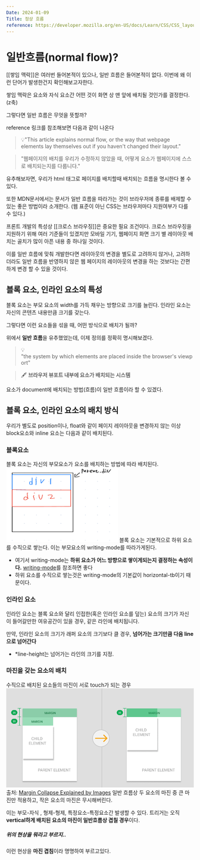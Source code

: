 ```yaml
---
Date: 2024-01-09
Title: 정상 흐름
reference: https://developer.mozilla.org/en-US/docs/Learn/CSS/CSS_layout/Normal_Flow
---
```

# 일반흐름(normal flow)?
[[쌓임 맥락]]은 여러번 들어본적이 있으나, 일반 흐름은 들어본적이 없다. 이번에 왜 이런 단어가 발생한건지 확인해보고자한다.

쌓임 맥락은 요소와 자식 요소간 어떤 것이 화면 상 맨 앞에 배치될 것인가를 결정한다.(z축)

그렇다면 일반 흐름은 무엇을 뜻할까?

reference 링크를 참조해보면 다음과 같이 나온다

> 💡"This article explains normal flow, or the way that webpage elements lay themselves out if you haven't changed their layout."

> "웹페이지의 배치를 우리가 수정하지 않았을 때, 어떻게 요소가 웹페이지에 스스로 배치되는지를 다룹니다."

유추해보자면, 우리가 html 태그로 페이지를 배치할때 배치되는 흐름을 명시한다 볼 수 있다.

또한 MDN문서에서는 문서가 일반 흐름을 따라가는 것이 브라우저에 종류를 배제할 수 있는 좋은 방법이라 소개한다. (웹 표준이 아닌 CSS는 브라우저마다 지원여부가 다를 수 있다.)

프론트 개발의 특성상 [[크로스 브라우징]]은 중요한 필요 조건이다. 크로스 브라우징을 지원하기 위해 여러 기준들이 있겠지만 모바일 기기, 웹페이지 화면 크기 별 레이아웃 배치는 골치가 많이 아픈 내용 중 하나일 것이다.

이를 일반 흐름에 맞춰 개발한다면 레이아웃의 변경을 별도로 고려하지 않거나, 고려하더라도 일반 흐름을 반영하지 않은 웹 페이지의 레이아웃의 변경을 하는 것보다는 간편하게 변경 할 수 있을 것이다.

## 블록 요소, 인라인 요소의 특성
블록 요소는 부모 요소의 width를 가득 채우는 방향으로 크기를 늘린다.
인라인 요소는 자신의 콘텐츠 내용만큼 크기를 갖는다.

그렇다면 이런 요소들을 섞을 때, 어떤 방식으로 배치가 될까?

위에서 **일반 흐름**을 유추했었는데, 이제 정의를 정확히 명시해보겠다.

> 💡 "the system by which elements are placed inside the browser's viewport"

 > 🖋️ **브라우저 뷰포트 내부에 요소가 배치되는 시스템**

 요소가 document에 배치되는 방법(흐름)이 일반 흐름이라 할 수 있겠다.

## 블록 요소, 인라인 요소의 배치 방식

우리가 별도로 position이나, float와 같이 페이지 레이아웃을 변경하지 않는 이상 block요소와 inline 요소는 다음과 같이 배치된다.

###  블록요소
블록 요소는 자신의 부모요소가 요소를 배치하는 방법에 따라 배치된다.
<img src="../리소스/일반흐름_부모블록자식블록.png" width="300" height="200"/>
블록 요소는 기본적으로 하위 요소를 수직으로 쌓는다. 이는 부모요소의 writing-mode를 따라가게된다.
- 여기서 writing-mode는 **하위 요소가 어느 방향으로 쌓이게되는지 결정하는 속성이다.** [writing-mode](https://developer.mozilla.org/en-US/docs/Web/CSS/writing-mode)를 참조하면 좋다
- 하위 요소를 수직으로 쌓는것은 writing-mode의 기본값이 horizontal-tb이기 때문이다. 
### 인라인 요소
인라인 요소는 블록 요소와 달리 인접한(혹은 인라인 요소를 덮는) 요소의 크기가 자신이 들어갈만한 여유공간이 있을 경우, 같은 라인에 배치됩니다.

만약, 인라인 요소의 크기가 래퍼 요소의 크기보다 클 경우, **넘어가는 크기만큼 다음 line으로 넘어간다**
- *line-height는 넘어가는 라인의 크기를 지정.

### 마진을 갖는 요소의 배치
수직으로 배치된 요소들의 마진이 서로 touch가 되는 경우
![마진겹침](../리소스/일반흐름_마진겹침.png)
출처: [Margin Collapse Explained by Images](https://dev.to/camfilho/margin-collapse-explained-by-images-361e)
일반 흐름상 두 요소의 마진 중 큰 마진만 적용하고, 작은 요소의 마진은 무시해버린다.

이는 부모-자식 , 형제-형제, 특정요소-특정요소간 발생할 수 있다. 트리거는 오직 **vertical하게 배치된 요소의 마진이 일반흐름상 겹칠 경우**이다.

##### 위의 현상을 뭐라고 부르지..
이런 현상을  **마진 겹침**이라 명명하여 부르고있다.
